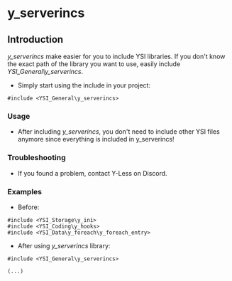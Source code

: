 # y_serverincs

## Introduction

*y_serverincs* make easier for you to include YSI libraries. If you don't know the exact path of the library you want to use, easily include *YSI_General\y_serverincs*.

- Simply start using the include in your project:

```pawn
#include <YSI_General\y_serverincs>
```

### Usage

- After including *y_serverincs*, you don't need to include other YSI files anymore since everything is included in y_serverincs!

### Troubleshooting

- If you found a problem, contact Y-Less on Discord.

### Examples

- Before:

```pawn
#include <YSI_Storage\y_ini>
#include <YSI_Coding\y_hooks>
#include <YSI_Data\y_foreach\y_foreach_entry>
```

- After using *y_serverincs* library:

```pawn
#include <YSI_General\y_serverincs>

(...)
```
